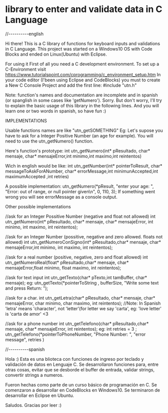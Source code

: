# library to enter and validate data in C Language

//----------english

Hi there! This is a C library of functions for keyboard inputs and validations in C Language.
This project was started on a Windows10 OS with Code Blocks and ended on Linux(Ubuntu) with Eclipse.


For using it
First of all you need a C development environment. To set up a C-Environment visit https://www.tutorialspoint.com/cprogramming/c_environment_setup.htm
In your code editor (I'been using Eclipse and CodeBlocks) you must to create a New C Console Project
and add the first line: #include "utn.h"


Note: function's names and documentation are incomplete and in spanish (or spanglish in some cases like 'getNumero'). Sorry. But don't worry, I'll try to explain the basic usage of this library in the following lines. And you will learn one or two words in spanish, so have fun :)


IMPLEMENTATIONS

Usable functions names are like "utn_getSOMETHING"
Eg: Let's supose you have to ask for a Integer Positive Number (an age for example).
You will need to use the utn_getNumero() function.

Here's function's prototype: 
int utn_getNumero(int* pResultado, char* mensaje, char* mensajeError,int minimo,int maximo,int reintentos)

Wich in english would be like:
int utn_getNumber(int* pointerToResult, char* messageToAskForANumber, char* errorMessage,int minimunAccepted,int maximumAccepted
,int retries)

A possible implementation:
utn_getNumero(*pResult, "enter your age: ", "Error: out of range, or null pointer given\n", 0, 110, 3);
If something went wrong you will see errorMessage as a console output.


Other possible implementations

//ask for an Integer Possitive Number (negative and float not allowed)
int utn_getNumero(int* pResultado, char* mensaje, char* mensajeError, int minimo, int maximo, int reintentos);

//ask for an Integer Number (possitive, negative and zero allowed. floats not allowed)
int utn_getNumeroConSigno(int* pResultado,char* mensaje, char* mensajeError,int minimo, int maximo, int reintentos);

//ask for a real number (positive, negative, zero and float allowed)
int utn_getNumeroReal(float* pResultado,char* mensaje, char* mensajeError,float minimo, float maximo, int reintentos);

//ask for text input
int utn_getTexto(char* pTexto,int tamBuffer, char* mensaje);
eg: utn_getTexto(*pointerToString , bufferSize, "Write some text and press Return: ");

//ask for a char.
int utn_getLetra(char* pResultado, char* mensaje, char* mensajeError, char minimo, char maximo, int reintentos);
//Note: In Spanish 'letra' means 'character', not 'letter'(for letter we say 'carta', eg: 'love letter' is 'carta de amor' <3

//ask for a phone number
int utn_getTelefono(char* pResultado,char* mensaje, char* mensajeError, int reintentos);
eg:
int retries = 3 ;
utn_getTelefono(*pointerToPhoneNumber, "Phone Number: ", "error message", retries )



//----------spanish

Hola :) 
Esta es una blioteca con funciones de ingreso por teclado y validación de datos en Lenguaje C.
Se desarrollaron funciones para, entre otras cosas, evitar que se desborde el buffer de entrada, validar strings, convertir strings a numeros.

Fueron hechas como parte de un curso básico de programación en C.
Se comenzaron a desarrollar en CodeBlocks en Windows10.
Se terminaron de desarrollar en Eclipse en Ubuntu.

Saludos. Gracias por leer :)
